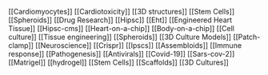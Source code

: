 [[Cardiomyocytes]]
[[Cardiotoxicity]]
[[3D structures]]
[[Stem Cells]]
[[Spheroids]]
[[Drug Research]]
[[Hipsc]]
[[Eht]]
[[Engineered Heart Tissue]]
[[Hipsc-cms]]
[[Heart-on-a-chip]]
[[Body-on-a-chip]]
[[Cell culture]]
[[Tissue engineering]]
[[Spheroids]]
[[3D Culture Models]]
[[Patch-clamp]]
[[Neuroscience]]
[[Crispr]]
[[Ipscs]]
[[Assembloids]]
[[Immune response]]
[[Pathogenesis]]
[[Antivirals]]
[[Covid-19]]
[[Sars-cov-2]]
[[Matrigel]]
[[hydrogel]]
[[Stem Cells]]
[[Scaffolds]]
[[3D Cultures]]
